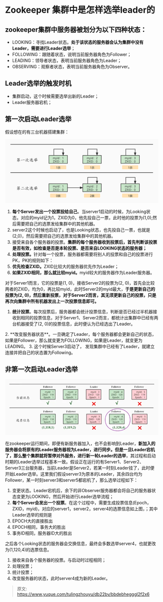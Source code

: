 # Zookeeper 集群中是怎样选举leader的

## <font style="color:rgb(18, 18, 18);">zookeeper集群中服务器被划分为以下四种状态：</font>
+ <font style="color:rgb(18, 18, 18);">LOOKING：寻找Leader状态。</font>**<font style="color:rgb(18, 18, 18);">处于该状态的服务器会认为集群中没有Leader，需要进行Leader选举</font>**<font style="color:rgb(18, 18, 18);">；</font>
+ <font style="color:rgb(18, 18, 18);">FOLLOWING：跟随着状态，说明当前服务器角色为Follower；</font>
+ <font style="color:rgb(18, 18, 18);">LEADING：领导者状态，表明当前服务器角色为Leader；</font>
+ <font style="color:rgb(18, 18, 18);">OBSERVING：观察者状态，表明当前服务器角色为Observer。</font>



## <font style="color:rgb(18, 18, 18);">Leader选举的触发时机</font>
+ <font style="color:rgb(18, 18, 18);">集群启动，这个时候需要选举出新的Leader；</font>
+ <font style="color:rgb(18, 18, 18);">Leader服务器宕机；</font>

<font style="color:rgb(18, 18, 18);"></font>

## <font style="color:rgb(18, 18, 18);">第一次启动Leader选举</font>
<font style="color:rgb(18, 18, 18);">假设想在的有三台机器搭建集群：</font>

<font style="color:rgb(18, 18, 18);"></font>

![1693810241595-e55a8ad8-b1aa-45a8-9444-077cb201ba85.png](./img/GqJblNIa8sO4xoZP/1693810241595-e55a8ad8-b1aa-45a8-9444-077cb201ba85-177267.png)

<font style="color:rgb(18, 18, 18);"></font>

1. **<font style="color:rgb(18, 18, 18);">每个Server发出一个投票投给自己</font>**<font style="color:rgb(18, 18, 18);">。当server1启动的时候，为Looking状态，对应的myid记为1，ZXID为0，他先投自己一票，此时他的投票为(1,0);然后需要把自己的选票发给集群中的其他机器。</font>
2. <font style="color:rgb(18, 18, 18);">server2这个时候也启动了，也是Looking状态，也先投自己一票，也就是(2,0)，然后需要把自己的选票发给集群中的其他机器。</font>
3. <font style="color:rgb(18, 18, 18);">接受来自各个服务器的投票。</font>**<font style="color:rgb(18, 18, 18);">集群的每个服务器收到投票后，首先判断该投票是否有效，如检查是否是本轮投票、是否来自LOOKING状态的服务器；</font>**<font style="color:rgb(18, 18, 18);"></font>
4. **<font style="color:rgb(18, 18, 18);">处理投票。</font>**<font style="color:rgb(18, 18, 18);">针对每一个投票，服务器都需要将别人的投票和自己的投票进行PK，PK的规则如下：</font>
5. **<font style="color:rgb(18, 18, 18);">优先检查ZXID。</font>**<font style="color:rgb(18, 18, 18);">ZXID比较大的服务器优先作为Leader；</font>
6. **<font style="color:rgb(18, 18, 18);">如果ZXID相同，那么就比较myid。</font>**<font style="color:rgb(18, 18, 18);">myid较大的服务器作为Leader服务器。</font>

<font style="color:rgb(18, 18, 18);">对于Server1而言，它的投票是(1, 0)，接收Server2的投票为(2, 0)，首先会比较两者的ZXID，均为0，再比较myid，此时Server2的myid最大，</font>**<font style="color:rgb(18, 18, 18);">于是更新自己的投票为(2, 0)，然后重新投票，对于Server2而言，其无须更新自己的投票，只是再次向集群中所有机器发出上一次投票信息即可。</font>**

1. **<font style="color:rgb(18, 18, 18);">统计投票</font>**<font style="color:rgb(18, 18, 18);">。每次投票后，服务器都会统计投票信息，判断是否已经过半机器接收到相同的投票信息，对于Server1、Server2而言，都统计出集群中已经有两台机器接受了(2, 0)的投票信息，此时便认为已经选出了Leader。  
</font>
2. **<font style="color:rgb(18, 18, 18);">改变服务器状态</font>**<font style="color:rgb(18, 18, 18);">。一旦确定了Leader，每个服务器都会更新自己的状态，如果是Follower，那么就变更为FOLLOWING，如果是Leader，就变更为LEADING。  
</font>
3. <font style="color:rgb(18, 18, 18);">这个时候Server3启动了， 发现集群中已经有了Leader，就建立连接并把自己的状态置为Following。  
</font>

## <font style="color:rgb(18, 18, 18);">非第一次启动Leader选举</font>
![1693810240917-33b74676-8224-4a21-8589-20be50958c8d.webp](./img/GqJblNIa8sO4xoZP/1693810240917-33b74676-8224-4a21-8589-20be50958c8d-266965.webp)

<font style="color:rgb(18, 18, 18);">  
</font>

<font style="color:rgb(18, 18, 18);">在zookeeper运行期间，即便有新服务器加入，也不会影响到Leader，</font>**<font style="color:rgb(18, 18, 18);">新加入的服务器会将原有的Leader服务器视为Leader，进行同步。但是一旦Leader宕机了，那么整个集群就将暂停对外服务，进行新一轮Leader的选举</font>**<font style="color:rgb(18, 18, 18);">，其过程和启动时期的Leader选举过程基本一致。假设正在运行的有Server1、Server2、Server3三台服务器，当前Leader是Server2，若某一时刻Leader挂了，此时便开始Leader选举。这里我们假设server3为原本的Leader，其余四台均为Follower，某一时刻server3和server5都宕机了，那么选举过程如下：</font>

1. <font style="color:rgb(18, 18, 18);">变更状态。Leader宕机后，余下的非Observer服务器都会将自己的服务器状态变更为LOOKING，然后开始进行Leader选举流程；</font>
2. **<font style="color:rgb(18, 18, 18);">每个Server会发出一个投票</font>**<font style="color:rgb(18, 18, 18);">。在这个过程中，需要生成投票信息(Epoch，ZXID，myid)，对应的server1，server2，server4的选票信息如上图，；其中Leader选举的规则是</font>
3. <font style="color:rgb(18, 18, 18);">EPOCH大的直接胜出</font>
4. <font style="color:rgb(18, 18, 18);">EPOCH相同，事务大的胜出</font>
5. <font style="color:rgb(18, 18, 18);">事务ID相同，服务器ID大的胜出</font>

<font style="color:rgb(18, 18, 18);">之后各个Looking状态的服务器会交换信息，最终会多数选举server4，也就更改为(1,120,4)的选票信息。</font>

1. <font style="color:rgb(18, 18, 18);">接收来自各个服务器的投票。与启动时过程相同；</font>
2. <font style="color:rgb(18, 18, 18);">处理投票；</font>
3. <font style="color:rgb(18, 18, 18);">统计投票；</font>
4. <font style="color:rgb(18, 18, 18);">改变服务器的状态，此时server4成为新的Leader。</font>



> 原文: <https://www.yuque.com/tulingzhouyu/db22bv/bbdebhegggl2f2x6>
